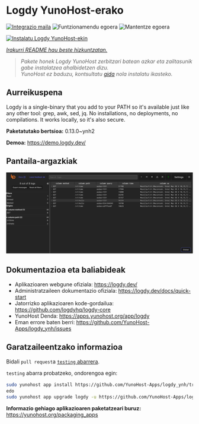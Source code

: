 <!--
Ohart ongi: README hau automatikoki sortu da <https://github.com/YunoHost/apps/tree/master/tools/readme_generator>ri esker
EZ editatu eskuz.
-->

# Logdy YunoHost-erako

[![Integrazio maila](https://dash.yunohost.org/integration/logdy.svg)](https://ci-apps.yunohost.org/ci/apps/logdy/) ![Funtzionamendu egoera](https://ci-apps.yunohost.org/ci/badges/logdy.status.svg) ![Mantentze egoera](https://ci-apps.yunohost.org/ci/badges/logdy.maintain.svg)

[![Instalatu Logdy YunoHost-ekin](https://install-app.yunohost.org/install-with-yunohost.svg)](https://install-app.yunohost.org/?app=logdy)

*[Irakurri README hau beste hizkuntzatan.](./ALL_README.md)*

> *Pakete honek Logdy YunoHost zerbitzari batean azkar eta zailtasunik gabe instalatzea ahalbidetzen dizu.*  
> *YunoHost ez baduzu, kontsultatu [gida](https://yunohost.org/install) nola instalatu ikasteko.*

## Aurreikuspena

Logdy is a single-binary that you add to your PATH so it's available just like any other tool: grep, awk, sed, jq. No installations, no deployments, no compilations. It works locally, so it's also secure.

**Paketatutako bertsioa:** 0.13.0~ynh2

**Demoa:** <https://demo.logdy.dev/>

## Pantaila-argazkiak

![Logdy(r)en pantaila-argazkia](./doc/screenshots/screenshot.png)

## Dokumentazioa eta baliabideak

- Aplikazioaren webgune ofiziala: <https://logdy.dev/>
- Administratzaileen dokumentazio ofiziala: <https://logdy.dev/docs/quick-start>
- Jatorrizko aplikazioaren kode-gordailua: <https://github.com/logdyhq/logdy-core>
- YunoHost Denda: <https://apps.yunohost.org/app/logdy>
- Eman errore baten berri: <https://github.com/YunoHost-Apps/logdy_ynh/issues>

## Garatzaileentzako informazioa

Bidali `pull request`a [`testing` abarrera](https://github.com/YunoHost-Apps/logdy_ynh/tree/testing).

`testing` abarra probatzeko, ondorengoa egin:

```bash
sudo yunohost app install https://github.com/YunoHost-Apps/logdy_ynh/tree/testing --debug
edo
sudo yunohost app upgrade logdy -u https://github.com/YunoHost-Apps/logdy_ynh/tree/testing --debug
```

**Informazio gehiago aplikazioaren paketatzeari buruz:** <https://yunohost.org/packaging_apps>
